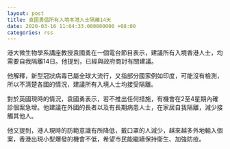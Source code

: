 ```yaml
---
layout: post
title: 袁國勇倡所有入境本港人士隔離14天
date: 2020-03-16 11:04:33.000000000 +08:00
categories: rss
---
```


港大微生物學系講座教授袁國勇在一個電台節目表示，建議所有入境香港人士，均需要自我隔離14日。他提到，已經與政府商討有關建議。

他解釋，新型冠狀病毒已屬全球大流行，又指部分國家例如印度，可能沒有檢測，所以不清楚各國的情況，建議所有入境人士均接受隔離。

對於英國現時的情況，袁國勇表示，若不推出任何措施，有機會在2至4星期內確診個案急增。他建議在外國的長者以及有長期病患人士，在家居自我隔離，減少接觸其他人。

他又提到，港人現時的防範意識有所降低，戴口罩的人減少，越來越多外地輸入個案，香港出現小型爆發的機會不低，希望市民能繼續保持衛生、加強防疫。
